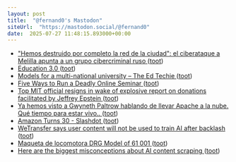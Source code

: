 ```yaml
---
layout: post
title:  "@fernand0's Mastodon"
siteUrl:  "https://mastodon.social/@fernand0"
date:  2025-07-27 11:48:15.893000+00:00
---
```

*  ["Hemos destruido por completo la red de la ciudad": el ciberataque a Melilla apunta a un grupo cibercriminal ruso ](https://www.xataka.com/seguridad/hemos-destruido-completo-red-ciudad-ciberataque-a-melilla-apunta-a-grupo-cibercriminal-rus) ([toot](https://mastodon.social/@fernand0/114925036889135460))
*  [Education 3.0 ](https://doc.searls.com/2025/07/09/education-3-0) ([toot](https://mastodon.social/@fernand0/114924639748510770))
*  [Models for a multi-national university – The Ed Techie ](https://blog.edtechie.net/higher-ed/models-for-a-multi-national-university) ([toot](https://mastodon.social/@fernand0/114924557016603910))
*  [Five Ways to Run a Deadly Online Seminar ](https://cogdogblog.com/2009/07/deadly-online-seminar) ([toot](https://mastodon.social/@fernand0/114924309881238074))
*  [Top MIT official resigns in wake of explosive report on donations facilitated by Jeffrey Epstein ](https://edition.cnn.com/2019/09/08/us/jeffrey-epstein-mit-official-resign) ([toot](https://mastodon.social/@fernand0/114922526030311478))
*  [Ya hemos visto a Gwyneth Paltrow hablando de llevar Apache a la nube. Qué tiempo para estar vivo.. ](https://mastodon.social/@fernand0/114921240875749038) ([toot](https://mastodon.social/@fernand0/114921240875749038))
*  [Amazon Turns 30 - Slashdot ](https://slashdot.org/story/25/07/16/1634255/amazon-turns-3) ([toot](https://mastodon.social/@fernand0/114920675928788951))
*  [WeTransfer says user content will not be used to train AI after backlash ](https://www.theguardian.com/technology/2025/jul/16/wetransfer-user-content-ai-artificial-intelligenc) ([toot](https://mastodon.social/@fernand0/114920446659114155))
*  [Maqueta de locomotora DRG Model of 61 001 ](https://www.flickr.com/photos/fernand0/54654303996) ([toot](https://mastodon.social/@fernand0/114920330205024292))
*  [Here are the biggest misconceptions about AI content scraping ](https://digiday.com/media/here-are-the-biggest-misconceptions-about-ai-content-scraping) ([toot](https://mastodon.social/@fernand0/114920169490005649))
